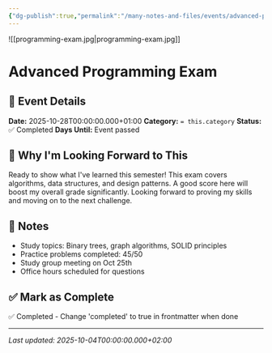 ```yaml
---
{"dg-publish":true,"permalink":"/many-notes-and-files/events/advanced-programming-exam/","tags":["event","education"],"noteIcon":"","created":"2025-10-04T21:55:29.870+02:00","updated":"2025-10-04T22:17:40.670+02:00"}
---
```



![[programming-exam.jpg\|programming-exam.jpg]]

# Advanced Programming Exam

## 📅 Event Details

**Date:** 2025-10-28T00:00:00.000+01:00 **Category:** `= this.category` **Status:** ✅ Completed **Days Until:** Event passed

## 🎯 Why I'm Looking Forward to This

Ready to show what I've learned this semester! This exam covers algorithms, data structures, and design patterns. A good score here will boost my overall grade significantly. Looking forward to proving my skills and moving on to the next challenge.

## 📝 Notes

- Study topics: Binary trees, graph algorithms, SOLID principles
- Practice problems completed: 45/50
- Study group meeting on Oct 25th
- Office hours scheduled for questions

## ✅ Mark as Complete

✅ Completed - Change 'completed' to true in frontmatter when done

---

_Last updated: 2025-10-04T00:00:00.000+02:00_